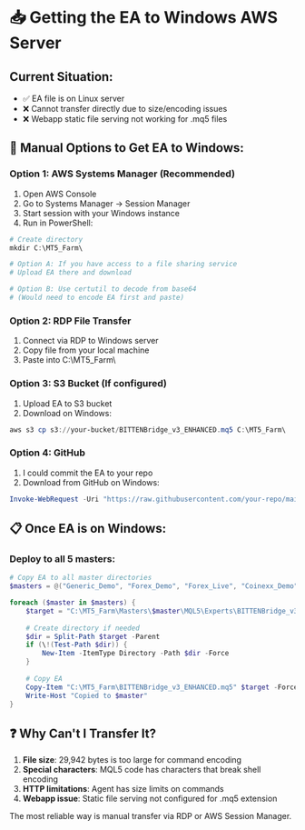 # 📥 Getting the EA to Windows AWS Server

## Current Situation:
- ✅ EA file is on Linux server
- ❌ Cannot transfer directly due to size/encoding issues
- ❌ Webapp static file serving not working for .mq5 files

## 🔧 Manual Options to Get EA to Windows:

### Option 1: AWS Systems Manager (Recommended)
1. Open AWS Console
2. Go to Systems Manager → Session Manager
3. Start session with your Windows instance
4. Run in PowerShell:
```powershell
# Create directory
mkdir C:\MT5_Farm\

# Option A: If you have access to a file sharing service
# Upload EA there and download

# Option B: Use certutil to decode from base64
# (Would need to encode EA first and paste)
```

### Option 2: RDP File Transfer
1. Connect via RDP to Windows server
2. Copy file from your local machine
3. Paste into C:\MT5_Farm\

### Option 3: S3 Bucket (If configured)
1. Upload EA to S3 bucket
2. Download on Windows:
```powershell
aws s3 cp s3://your-bucket/BITTENBridge_v3_ENHANCED.mq5 C:\MT5_Farm\
```

### Option 4: GitHub
1. I could commit the EA to your repo
2. Download from GitHub on Windows:
```powershell
Invoke-WebRequest -Uri "https://raw.githubusercontent.com/your-repo/main/EA/BITTENBridge_v3_ENHANCED.mq5" -OutFile "C:\MT5_Farm\EA.mq5"
```

## 📋 Once EA is on Windows:

### Deploy to all 5 masters:
```powershell
# Copy EA to all master directories
$masters = @("Generic_Demo", "Forex_Demo", "Forex_Live", "Coinexx_Demo", "Coinexx_Live")

foreach ($master in $masters) {
    $target = "C:\MT5_Farm\Masters\$master\MQL5\Experts\BITTENBridge_v3_ENHANCED.mq5"
    
    # Create directory if needed
    $dir = Split-Path $target -Parent
    if (\!(Test-Path $dir)) {
        New-Item -ItemType Directory -Path $dir -Force
    }
    
    # Copy EA
    Copy-Item "C:\MT5_Farm\BITTENBridge_v3_ENHANCED.mq5" $target -Force
    Write-Host "Copied to $master"
}
```

## ❓ Why Can't I Transfer It?

1. **File size**: 29,942 bytes is too large for command encoding
2. **Special characters**: MQL5 code has characters that break shell encoding
3. **HTTP limitations**: Agent has size limits on commands
4. **Webapp issue**: Static file serving not configured for .mq5 extension

The most reliable way is manual transfer via RDP or AWS Session Manager.
